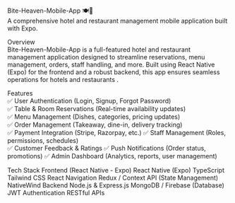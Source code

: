 Bite-Heaven-Mobile-App 🍽️📱                              
A comprehensive hotel and restaurant management mobile application built with Expo.                                                                                                                                                                                               
                                                                                                                                                                                       
Overview                                                                                                                                         
Bite-Heaven-Mobile-App is a full-featured hotel and restaurant management application designed to streamline reservations, menu management, orders, staff handling, and more. Built using React Native (Expo) for the frontend and a robust backend, this app ensures seamless operations for hotels and restaurants      .                 
                                                                                                                                                                                                                                                                 
Features                                                       
✅ User Authentication (Login, Signup, Forgot Password)                                        
✅ Table & Room Reservations (Real-time availability updates)          
✅ Menu Management (Dishes, categories, pricing updates)        
✅ Order Management (Takeaway, dine-in, delivery tracking)                                                                            
✅ Payment Integration (Stripe, Razorpay, etc.)
✅ Staff Management (Roles, permissions, schedules)           
✅ Customer Feedback & Ratings
✅ Push Notifications (Order status, promotions)
✅ Admin Dashboard (Analytics, reports, user management)

Tech Stack
Frontend (React Native - Expo)
React Native (Expo)
TypeScript
Tailwind CSS
React Navigation
Redux / Context API (State Management)
NativeWind
Backend
Node.js & Express.js
MongoDB / Firebase (Database)
JWT Authentication
RESTful APIs
